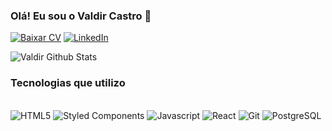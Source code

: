 ### Olá! Eu sou o Valdir Castro 👋

[![Baixar CV](https://img.shields.io/website?label=BaixarCV&style=for-the-badge&url=https://drive.google.com/file/d/1PBAn-oAs0J0BhGrArFsn2FuiK5nvx_0i/view?usp=sharing)](https://drive.google.com/file/d/1PBAn-oAs0J0BhGrArFsn2FuiK5nvx_0i/view?usp=sharing)
[![LinkedIn](https://img.shields.io/badge/LinkedIn-0077B5?style=for-the-badge&logo=linkedin&logoColor=white)](https://www.linkedin.com/in/valdir-castro10/)

![Valdir Github Stats](https://github-readme-stats.vercel.app/api?username=valdircaf&show_icons=true&theme=dracula&count_private=true)

### Tecnologias que utilizo

<div style="display: inline-block"><br/>
  <img alt='HTML5' src="https://img.shields.io/badge/HTML5-E34F26?style=for-the-badge&logo=html5&logoColor=white">
  <img alt='Styled Components' src="https://img.shields.io/badge/styled--components-DB7093?style=for-the-badge&logo=styled-components&logoColor=white">
  <img alt='Javascript' src="https://img.shields.io/badge/JavaScript-F7DF1E?style=for-the-badge&logo=javascript&logoColor=black">
  <img alt='React' src="https://img.shields.io/badge/React-20232A?style=for-the-badge&logo=react&logoColor=61DAFB">
  <img alt='Git' src="https://img.shields.io/badge/GIT-E44C30?style=for-the-badge&logo=git&logoColor=white">
  <img alt='PostgreSQL' src="https://img.shields.io/badge/PostgreSQL-316192?style=for-the-badge&logo=postgresql&logoColor=white">
  
</div>
